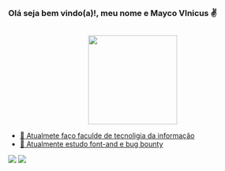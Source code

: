 ### Olá seja bem vindo(a)!, meu nome e Mayco VInicus ✌️

 ##
 
 
<div align="center">
  <a href="https://github.com/mayco-vinicius">
  <img height="180em" src="https://github-readme-stats.vercel.app/api?username=mayco-vinicius&show_icons=true&theme=dark&include_all_commits=false&count_private=true"/>
</div>
 
- 🔭 Atualmete faço faculde de tecnoligia da informação
- 🌱 Atualmente estudo font-and e bug bounty

<div>
  <a href="https://www.instagram.com/mayco_vini/" target="_blank"><img src="https://img.shields.io/badge/-Instagram-%23E4405F?style=for-the-badge&logo=instagram&logoColor=white" target="_blank"></a>  
   <a href = "mailto:maycovinicius3@gmail.com"><img src="https://img.shields.io/badge/-Gmail-%23333?style=for-the-badge&logo=gmail&logoColor=white" target="_blank"></a>
</div>

 ##
